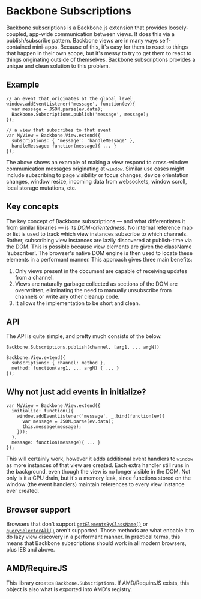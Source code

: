 # Backbone Subscriptions

Backbone subscriptions is a Backbone.js extension that provides loosely-coupled, app-wide communication between views. It does this via a publish/subscribe pattern. Backbone views are in many ways self-contained mini-apps. Because of this, it's easy for them to react to things that happen in their own scope, but it's messy to try to get them to react to things originating outside of themselves. Backbone subscriptions provides a unique and clean solution to this problem.

## Example

    // an event that originates at the global level
    window.addEventListener('message', function(ev){
      var message = JSON.parse(ev.data);
      Backbone.Subscriptions.publish('message', message);
    });

    // a view that subscribes to that event
    var MyView = Backbone.View.extend({
      subscriptions: { 'message': 'handleMessage' },
      handleMessage: function(message){ ... }
    });

The above shows an example of making a view respond to cross-window communication messages originating at `window`. Similar use cases might include subscribing to page visibility or focus changes, device orientation changes, window resize, incoming data from websockets, window scroll, local storage mutations, etc.

## Key concepts

The key concept of Backbone subscriptions — and what differentiates it from similar libraries — is its *DOM-orientedness*. No internal reference map or list is used to track which view instances subscribe to which channels. Rather, subscribing view instances are lazily discovered at publish-time via the DOM. This is possible because view elements are given the className 'subscriber'. The browser's native DOM engine is then used to locate these elements in a performant manner. This approach gives three main benefits:

 1. Only views present in the document are capable of receiving updates from a channel.
 2. Views are naturally garbage collected as sections of the DOM are overwritten, eliminating the need to manually unsubscribe from channels or write any other cleanup code.
 3. It allows the implementation to be short and clean.

## API

The API is quite simple, and pretty much consists of the below.

    Backbone.Subscriptions.publish(channel, [arg1, ... argN])

    Backbone.View.extend({
      subscriptions: { channel: method },
      method: function(arg1, ... argN) { ... }
    });

## Why not just add events in initialize?

    var MyView = Backbone.View.extend({
      initialize: function(){
        window.addEventListener('message', _.bind(function(ev){
          var message = JSON.parse(ev.data);
          this.message(message);
        }));
      },
      message: function(message){ ... }
    });

This will certainly work, however it adds additional event handlers to `window` as more instances of that view are created. Each extra handler still runs in the background, even though the view is no longer visible in the DOM. Not only is it a CPU drain, but it's a memory leak, since functions stored on the window (the event handlers) maintain references to every view instance ever created.

## Browser support

Browsers that don't support [`getElementsByClassName()`](https://developer.mozilla.org/en-US/docs/Web/API/document.getElementsByClassName) or [`querySelectorAll()`](http://www.w3.org/TR/selectors-api2/) aren't supported. Those methods are what enbable it to do lazy view discovery in a performant manner. In practical terms, this means that Backbone subscriptions should work in all modern browsers, plus IE8 and above.

## AMD/RequireJS

This library creates `Backbone.Subscriptions`. If AMD/RequireJS exists, this object is also what is exported into AMD's registry.
